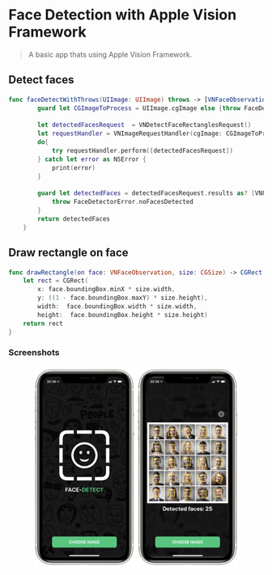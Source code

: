 # Face Detection with Apple Vision Framework
>A basic app thats using Apple Vision Framework.

## Detect faces

```swift
func faceDetectWithThrows(UIImage: UIImage) throws -> [VNFaceObservation]{
        guard let CGImageToProcess = UIImage.cgImage else {throw FaceDetectorError.loadingImageError}
        
        let detectedFacesRequest  = VNDetectFaceRectanglesRequest()
        let requestHandler = VNImageRequestHandler(cgImage: CGImageToProcess)
        do{
            try requestHandler.perform([detectedFacesRequest])
        } catch let error as NSError {
            print(error)
        }
        
        guard let detectedFaces = detectedFacesRequest.results as? [VNFaceObservation] else {
            throw FaceDetectorError.noFacesDetected
        }
        return detectedFaces
    }
```  

## Draw rectangle on face

```swift
func drawRectangle(on face: VNFaceObservation, size: CGSize) -> CGRect {
    let rect = CGRect(
        x: face.boundingBox.minX * size.width,
        y: ((1 - face.boundingBox.maxY) * size.height),
        width:  face.boundingBox.width * size.width,
        height:  face.boundingBox.height * size.height)
    return rect
}
```
 <h3>Screenshots</h3>
 <p align="center">
   <img src="screen1.PNG" alt="drawing" width="200"/>
   <img src="screen2.PNG" alt="drawing" width="200"/>
 </p>
  

